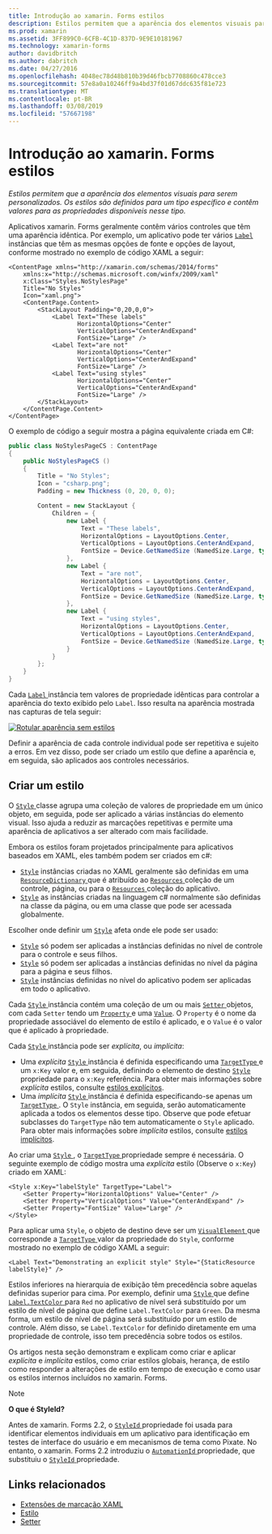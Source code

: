 ```yaml
---
title: Introdução ao xamarin. Forms estilos
description: Estilos permitem que a aparência dos elementos visuais para serem personalizados. Os estilos são definidos para um tipo específico e contêm valores para as propriedades disponíveis nesse tipo.
ms.prod: xamarin
ms.assetid: 3FF899C0-6CFB-4C1D-837D-9E9E10181967
ms.technology: xamarin-forms
author: davidbritch
ms.author: dabritch
ms.date: 04/27/2016
ms.openlocfilehash: 4048ec78d48b810b39d46fbcb7708860c478cce3
ms.sourcegitcommit: 57e8a0a10246ff9a4bd37f01d67ddc635f81e723
ms.translationtype: MT
ms.contentlocale: pt-BR
ms.lasthandoff: 03/08/2019
ms.locfileid: "57667198"
---
```

# <a name="introduction-to-xamarinforms-styles"></a>Introdução ao xamarin. Forms estilos

_Estilos permitem que a aparência dos elementos visuais para serem personalizados. Os estilos são definidos para um tipo específico e contêm valores para as propriedades disponíveis nesse tipo._

Aplicativos xamarin. Forms geralmente contêm vários controles que têm uma aparência idêntica. Por exemplo, um aplicativo pode ter vários [ `Label` ](xref:Xamarin.Forms.Label) instâncias que têm as mesmas opções de fonte e opções de layout, conforme mostrado no exemplo de código XAML a seguir:

```xaml
<ContentPage xmlns="http://xamarin.com/schemas/2014/forms"
    xmlns:x="http://schemas.microsoft.com/winfx/2009/xaml"
    x:Class="Styles.NoStylesPage"
    Title="No Styles"
    Icon="xaml.png">
    <ContentPage.Content>
        <StackLayout Padding="0,20,0,0">
            <Label Text="These labels"
                   HorizontalOptions="Center"
                   VerticalOptions="CenterAndExpand"
                   FontSize="Large" />
            <Label Text="are not"
                   HorizontalOptions="Center"
                   VerticalOptions="CenterAndExpand"
                   FontSize="Large" />
            <Label Text="using styles"
                   HorizontalOptions="Center"
                   VerticalOptions="CenterAndExpand"
                   FontSize="Large" />
        </StackLayout>
    </ContentPage.Content>
</ContentPage>
```

O exemplo de código a seguir mostra a página equivalente criada em C#:

```csharp
public class NoStylesPageCS : ContentPage
{
    public NoStylesPageCS ()
    {
        Title = "No Styles";
        Icon = "csharp.png";
        Padding = new Thickness (0, 20, 0, 0);

        Content = new StackLayout {
            Children = {
                new Label {
                    Text = "These labels",
                    HorizontalOptions = LayoutOptions.Center,
                    VerticalOptions = LayoutOptions.CenterAndExpand,
                    FontSize = Device.GetNamedSize (NamedSize.Large, typeof(Label))
                },
                new Label {
                    Text = "are not",
                    HorizontalOptions = LayoutOptions.Center,
                    VerticalOptions = LayoutOptions.CenterAndExpand,
                    FontSize = Device.GetNamedSize (NamedSize.Large, typeof(Label))
                },
                new Label {
                    Text = "using styles",
                    HorizontalOptions = LayoutOptions.Center,
                    VerticalOptions = LayoutOptions.CenterAndExpand,
                    FontSize = Device.GetNamedSize (NamedSize.Large, typeof(Label))
                }
            }
        };
    }
}
```

Cada [ `Label` ](xref:Xamarin.Forms.Label) instância tem valores de propriedade idênticas para controlar a aparência do texto exibido pelo `Label`. Isso resulta na aparência mostrada nas capturas de tela seguir:

[![](introduction-images/no-styles.png "Rotular aparência sem estilos")](introduction-images/no-styles-large.png#lightbox "aparência sem estilos de rótulo")

Definir a aparência de cada controle individual pode ser repetitiva e sujeito a erros. Em vez disso, pode ser criado um estilo que define a aparência e, em seguida, são aplicados aos controles necessários.

## <a name="create-a-style"></a>Criar um estilo

O [ `Style` ](xref:Xamarin.Forms.Style) classe agrupa uma coleção de valores de propriedade em um único objeto, em seguida, pode ser aplicado a várias instâncias do elemento visual. Isso ajuda a reduzir as marcações repetitivas e permite uma aparência de aplicativos a ser alterado com mais facilidade.

Embora os estilos foram projetados principalmente para aplicativos baseados em XAML, eles também podem ser criados em c#:

- [`Style`](xref:Xamarin.Forms.Style) instâncias criadas no XAML geralmente são definidas em uma [ `ResourceDictionary` ](xref:Xamarin.Forms.ResourceDictionary) que é atribuído ao [ `Resources` ](xref:Xamarin.Forms.VisualElement.Resources) coleção de um controle, página, ou para o [ `Resources` ](xref:Xamarin.Forms.Application.Resources) coleção do aplicativo.
- [`Style`](xref:Xamarin.Forms.Style) as instâncias criadas na linguagem c# normalmente são definidas na classe da página, ou em uma classe que pode ser acessada globalmente.

Escolher onde definir um [`Style`](xref:Xamarin.Forms.Style) afeta onde ele pode ser usado:

- [`Style`](xref:Xamarin.Forms.Style) só podem ser aplicadas a instâncias definidas no nível de controle para o controle e seus filhos.
- [`Style`](xref:Xamarin.Forms.Style) só podem ser aplicadas a instâncias definidas no nível da página para a página e seus filhos.
- [`Style`](xref:Xamarin.Forms.Style) instâncias definidas no nível do aplicativo podem ser aplicadas em todo o aplicativo.

Cada [ `Style` ](xref:Xamarin.Forms.Style) instância contém uma coleção de um ou mais [ `Setter` ](xref:Xamarin.Forms.Setter) objetos, com cada `Setter` tendo um [ `Property` ](xref:Xamarin.Forms.Setter.Property) e uma [`Value`](xref:Xamarin.Forms.Setter.Value). O `Property` é o nome da propriedade associável do elemento de estilo é aplicado, e o `Value` é o valor que é aplicado à propriedade.

Cada [ `Style` ](xref:Xamarin.Forms.Style) instância pode ser *explícita*, ou *implícita*:

- Uma *explícita* [ `Style` ](xref:Xamarin.Forms.Style) instância é definida especificando uma [ `TargetType` ](xref:Xamarin.Forms.Style.TargetType) e um `x:Key` valor e, em seguida, definindo o elemento de destino [ `Style` ](xref:Xamarin.Forms.VisualElement.Style) propriedade para o `x:Key` referência. Para obter mais informações sobre *explícita* estilos, consulte [estilos explícitos](~/xamarin-forms/user-interface/styles/explicit.md).
- Uma *implícita* [ `Style` ](xref:Xamarin.Forms.Style) instância é definida especificando-se apenas um [ `TargetType` ](xref:Xamarin.Forms.Style.TargetType). O `Style` instância, em seguida, serão automaticamente aplicada a todos os elementos desse tipo. Observe que pode efetuar subclasses do `TargetType` não tem automaticamente o `Style` aplicado. Para obter mais informações sobre *implícita* estilos, consulte [estilos implícitos](~/xamarin-forms/user-interface/styles/implicit.md).

Ao criar uma [ `Style` ](xref:Xamarin.Forms.Style), o [ `TargetType` ](xref:Xamarin.Forms.Style.TargetType) propriedade sempre é necessária. O seguinte exemplo de código mostra uma *explícita* estilo (Observe o `x:Key`) criado em XAML:

```xaml
<Style x:Key="labelStyle" TargetType="Label">
    <Setter Property="HorizontalOptions" Value="Center" />
    <Setter Property="VerticalOptions" Value="CenterAndExpand" />
    <Setter Property="FontSize" Value="Large" />
</Style>
```

Para aplicar uma `Style`, o objeto de destino deve ser um [ `VisualElement` ](xref:Xamarin.Forms.VisualElement) que corresponde a [ `TargetType` ](xref:Xamarin.Forms.Style.TargetType) valor da propriedade do `Style`, conforme mostrado no exemplo de código XAML a seguir:

```xaml
<Label Text="Demonstrating an explicit style" Style="{StaticResource labelStyle}" />
```

Estilos inferiores na hierarquia de exibição têm precedência sobre aquelas definidas superior para cima. Por exemplo, definir uma [ `Style` ](xref:Xamarin.Forms.Style) que define [ `Label.TextColor` ](xref:Xamarin.Forms.Label.TextColor) para `Red` no aplicativo de nível será substituído por um estilo de nível de página que define `Label.TextColor` para `Green`. Da mesma forma, um estilo de nível de página será substituído por um estilo de controle. Além disso, se `Label.TextColor` for definido diretamente em uma propriedade de controle, isso tem precedência sobre todos os estilos.

Os artigos nesta seção demonstram e explicam como criar e aplicar *explícita* e *implícita* estilos, como criar estilos globais, herança, de estilo como responder a alterações de estilo em tempo de execução e como usar os estilos internos incluídos no xamarin. Forms.

> [!NOTE]
> **O que é StyleId?**
>
> Antes de xamarin. Forms 2.2, o [ `StyleId` ](xref:Xamarin.Forms.Element.StyleId) propriedade foi usada para identificar elementos individuais em um aplicativo para identificação em testes de interface do usuário e em mecanismos de tema como Pixate. No entanto, o xamarin. Forms 2.2 introduziu o [ `AutomationId` ](xref:Xamarin.Forms.Element.AutomationId) propriedade, que substituiu o [ `StyleId` ](xref:Xamarin.Forms.Element.StyleId) propriedade.

## <a name="related-links"></a>Links relacionados

- [Extensões de marcação XAML](~/xamarin-forms/xaml/xaml-basics/xaml-markup-extensions.md)
- [Estilo](xref:Xamarin.Forms.Style)
- [Setter](xref:Xamarin.Forms.Setter)

